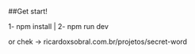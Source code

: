 ##Get start!

1- npm install | 2- npm run dev

or chek -> ricardoxsobral.com.br/projetos/secret-word
